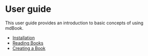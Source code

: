 # User guide

This user guide provides an introduction to basic concepts of using mdBook.

- [Installation](installation.md)
- [Reading Books](reading.md)
- [Creating a Book](creating.md)
